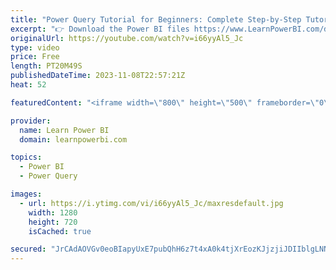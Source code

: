 ```yaml
---
title: "Power Query Tutorial for Beginners: Complete Step-by-Step Tutorial with Download Files #PowerBI"
excerpt: "👉 Download the Power BI files https://www.LearnPowerBI.com/download?powerquery 👉 Get Power BI Training: https://www.LearnPowerBI.com/training  Welcome to the latest Power Query Tutorial. This tutorial is for you if you’re a beginner and just getting started --or-- if you still keep getting stuck in"
originalUrl: https://youtube.com/watch?v=i66yyAl5_Jc
type: video
price: Free
length: PT20M49S
publishedDateTime: 2023-11-08T22:57:21Z
heat: 52

featuredContent: "<iframe width=\"800\" height=\"500\" frameborder=\"0\" src=\"https://www.youtube.com/embed/i66yyAl5_Jc\" allow=\"accelerometer; autoplay; encrypted-media; gyroscope; picture-in-picture\" allowfullscreen></iframe>"

provider:
  name: Learn Power BI
  domain: learnpowerbi.com

topics:
  - Power BI
  - Power Query

images:
  - url: https://i.ytimg.com/vi/i66yyAl5_Jc/maxresdefault.jpg
    width: 1280
    height: 720
    isCached: true

secured: "JrCAdAOVGv0eoBIapyUxE7pubQhH6z7t4xA0k4tjXrEozKJjzjiJDIIblgLNN5mQXnS8plYiLFwZCAmVbZQWCCIKV34iugc/UFo2jRHC2DO+Xv6AJpbNicRzZGxXSB6l3GG1ld9CmPW9Fyrt1LwEszWV6MOBxa5OU4L65+/sPEcIEuRc/zrse3AF7YdLQiY23i7B2X5MN2K4EDwEkb7ooG0KdRfb7jJHEnXu1M+XvZSLyJ2RSv9APRv51/Sld7VfnUV93ljdQncW3JNDUU4S+9y3WepMJqVd7wFJhUX1/4jbnMPwbTsxdJ/DfXMW+ShXvHBHAXWZF1wO2Xbn9olyzCRlpTWDcL442JwSIJ++gv7GJVJ4xbVQ5TCgiSkT8ODa2Gzy4UOgt91LT7oro9ywJ3NZ1fX0csHk3qR1L9p09JI=;uHaTKas10akcMj/3UKb1LA=="
---
```


